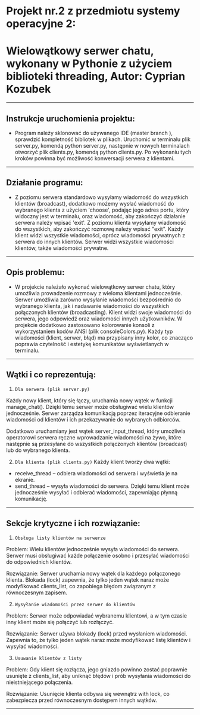 # Projekt nr.2 z przedmiotu systemy operacyjne 2:
# Wielowątkowy serwer chatu, wykonany w Pythonie z użyciem biblioteki threading, Autor: Cyprian Kozubek 
---
## Instrukcje uruchomienia projektu:
* Program należy sklonować do używanego IDE (master branch ), sprawdzić kompletność bibliotek w plikach. 
Uruchomić w terminalu plik server.py, komendą python server.py, następnie w nowych terminalach otworzyć plik clients.py, komendą python clients.py.
Po wykonaniu tych kroków powinna być możliwość konwersacji serwera z klientami.
---
## Działanie programu:
* Z poziomu serwera standardowo wysyłamy wiadomość do wszystkich klientów (broadcast), dodatkowo możemy wysłać
wiadomość do wybranego klienta z użyciem 'choose', podając jego adres portu, który widoczny jest w terminalu, oraz wiadomość,
aby zakończyć działanie serwera należy wpisać 'exit'. Z poziomu klienta wysyłamy wiadomość do wszystkich, aby zakończyć rozmowę
należy wpisać "exit". Każdy klient widzi wszystkie wiadomości, oprócz wiadomości prywatnych z serwera do innych klientów.
Serwer widzi wszystkie wiadomości klientów, także wiadomości prywatne.
---
## Opis problemu:
* W projekcie należało wykonać wielowątkowy serwer chatu, 
który umożliwia prowadzenie rozmowy z wieloma klientami jednocześnie.
Serwer umożliwia zarówno wysyłanie wiadomości bezpośrednio do wybranego klienta, jak i nadawanie wiadomości do 
wszystkich połączonych klientów (broadcasting). Klient widzi swoje wiadomości do serwera, jego odpowiedź
oraz wiadomości innych użytkowników. W projekcie dodatkowo zastosowano kolorowanie konsoli z wykorzystaniem kodów ANSI
(plik consoleColors.py). Każdy typ wiadomości (klient, serwer, błąd) ma przypisany inny kolor, 
co znacząco poprawia czytelność i estetykę komunikatów wyświetlanych w terminalu.
---
## Wątki i co reprezentują: 
1. `Dla serwera (plik server.py)`

Każdy nowy klient, który się łączy, uruchamia nowy wątek w funkcji manage_chat().
Dzięki temu serwer może obsługiwać wielu klientów jednocześnie. 
Serwer zarządza komunikacją poprzez iteracyjne odbieranie wiadomości od klientów i ich przekazywanie do wybranych odbiorców.

Dodatkowo uruchamiany jest wątek server_input_thread, który umożliwia operatorowi serwera ręczne wprowadzanie wiadomości na żywo,
które następnie są przesyłane do wszystkich połączonych klientów (broadcast) lub do wybranego klienta.

2. `Dla klienta (plik clients.py)`
Każdy klient tworzy dwa wątki:
* receive_thread – odbiera wiadomości od serwera i wyświetla je na ekranie.
* send_thread – wysyła wiadomości do serwera.
Dzięki temu klient może jednocześnie wysyłać i odbierać wiadomości, zapewniając płynną komunikację.
---
## Sekcje krytyczne i ich rozwiązanie: 
1. `Obsługa listy klientów na serwerze`
   
Problem: Wielu klientów jednocześnie wysyła wiadomości do serwera. Serwer musi obsługiwać każde połączenie osobno i przesyłać wiadomości do odpowiednich klientów.

Rozwiązanie: Serwer uruchamia nowy wątek dla każdego połączonego klienta. 
Blokada (lock) zapewnia, że tylko jeden wątek naraz może modyfikować clients_list, co zapobiega błędom związanym z równoczesnym zapisem.

2. `Wysyłanie wiadomości przez serwer do klientów`

Problem: Serwer może odpowiadać wybranemu klientowi, a w tym czasie inny klient może się połączyć lub rozłączyć.

Rozwiązanie: Serwer używa blokady (lock) przed wysłaniem wiadomości. Zapewnia to, że tylko jeden wątek naraz może modyfikować listę klientów i wysyłać wiadomości.

3. `Usuwanie klientów z listy`
   
Problem: Gdy klient się rozłącza, jego gniazdo powinno zostać poprawnie usunięte z clients_list, aby uniknąć błędów i prób wysyłania wiadomości do nieistniejącego połączenia.

Rozwiązanie: Usunięcie klienta odbywa się wewnątrz with lock, co zabezpiecza przed równoczesnym dostępem innych wątków.

---

